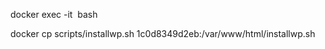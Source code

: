 docker exec -it <image> bash

docker cp scripts/installwp.sh 1c0d8349d2eb:/var/www/html/installwp.sh
